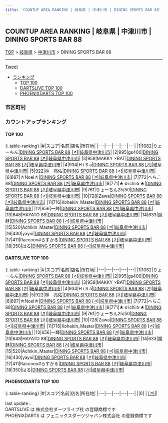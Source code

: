 ```yaml
---
title: 'COUNTUP AREA RANKING | 岐阜県 | 中津川市 | DINING SPORTS BAR 88'
---
```

## COUNTUP AREA RANKING | 岐阜県 | 中津川市 | DINING SPORTS BAR 88

[TOP](/darts/rank/) > [岐阜県](/darts/rank/岐阜県/) > [中津川市](/darts/rank/岐阜県/中津川市/) > DINING SPORTS BAR 88

___

<a href="https://twitter.com/share?ref_src=twsrc%5Etfw" data-text="COUNTUP AREA RANKING | 岐阜県中津川市DINING SPORTS BAR 88" class="twitter-share-button" data-hashtags="DARTSLIVE,PHOENIXDARTS,darts,ダーツ" data-show-count="false">Tweet</a>

* [ランキング](#カウントアップランキング)
    * [TOP 100](#top-100)
    * [DARTSLIVE TOP 100](#dartslive-top-100)
    * [PHOENIXDARTS TOP 100](#phoenixdarts-top-100)

### 市区町村

<ul>

</ul>

### カウントアップランキング

#### TOP 100



{:.table-ranking}
|#|スコア|名前|店名|所在地|
|---|---|---|---|---|
|1|1082|<span class="rank-name-dl">りょーちん</span>|<a href="/darts/rank/shops/a96c64f0274e892625d56fb0e5c39bac.html">DINING SPORTS BAR 88</a> <a href="https://search.dartslive.com/jp/shop/a96c64f0274e892625d56fb0e5c39bac">[↗]</a>|<a href="/darts/rank/岐阜県/中津川市">岐阜県中津川市</a>|
|2|995|<span class="rank-name-dl">gs400</span>|<a href="/darts/rank/shops/a96c64f0274e892625d56fb0e5c39bac.html">DINING SPORTS BAR 88</a> <a href="https://search.dartslive.com/jp/shop/a96c64f0274e892625d56fb0e5c39bac">[↗]</a>|<a href="/darts/rank/岐阜県/中津川市">岐阜県中津川市</a>|
|3|959|<span class="rank-name-dl">MAKKY ×BAT</span>|<a href="/darts/rank/shops/a96c64f0274e892625d56fb0e5c39bac.html">DINING SPORTS BAR 88</a> <a href="https://search.dartslive.com/jp/shop/a96c64f0274e892625d56fb0e5c39bac">[↗]</a>|<a href="/darts/rank/岐阜県/中津川市">岐阜県中津川市</a>|
|4|934|<span class="rank-name-dl">H i S a</span>|<a href="/darts/rank/shops/a96c64f0274e892625d56fb0e5c39bac.html">DINING SPORTS BAR 88</a> <a href="https://search.dartslive.com/jp/shop/a96c64f0274e892625d56fb0e5c39bac">[↗]</a>|<a href="/darts/rank/岐阜県/中津川市">岐阜県中津川市</a>|
|5|922|<span class="rank-name-dl">林　亮佑</span>|<a href="/darts/rank/shops/a96c64f0274e892625d56fb0e5c39bac.html">DINING SPORTS BAR 88</a> <a href="https://search.dartslive.com/jp/shop/a96c64f0274e892625d56fb0e5c39bac">[↗]</a>|<a href="/darts/rank/岐阜県/中津川市">岐阜県中津川市</a>|
|6|897|<span class="rank-name-dl">☆Noel☆</span>|<a href="/darts/rank/shops/a96c64f0274e892625d56fb0e5c39bac.html">DINING SPORTS BAR 88</a> <a href="https://search.dartslive.com/jp/shop/a96c64f0274e892625d56fb0e5c39bac">[↗]</a>|<a href="/darts/rank/岐阜県/中津川市">岐阜県中津川市</a>|
|7|772|<span class="rank-name-dl">へちこ 88</span>|<a href="/darts/rank/shops/a96c64f0274e892625d56fb0e5c39bac.html">DINING SPORTS BAR 88</a> <a href="https://search.dartslive.com/jp/shop/a96c64f0274e892625d56fb0e5c39bac">[↗]</a>|<a href="/darts/rank/岐阜県/中津川市">岐阜県中津川市</a>|
|8|771|<span class="rank-name-dl">★☆ichi☆★</span>|<a href="/darts/rank/shops/a96c64f0274e892625d56fb0e5c39bac.html">DINING SPORTS BAR 88</a> <a href="https://search.dartslive.com/jp/shop/a96c64f0274e892625d56fb0e5c39bac">[↗]</a>|<a href="/darts/rank/岐阜県/中津川市">岐阜県中津川市</a>|
|9|761|<span class="rank-name-dl">りょーちん25/50</span>|<a href="/darts/rank/shops/a96c64f0274e892625d56fb0e5c39bac.html">DINING SPORTS BAR 88</a> <a href="https://search.dartslive.com/jp/shop/a96c64f0274e892625d56fb0e5c39bac">[↗]</a>|<a href="/darts/rank/岐阜県/中津川市">岐阜県中津川市</a>|
|10|728|<span class="rank-name-dl">Zawa</span>|<a href="/darts/rank/shops/a96c64f0274e892625d56fb0e5c39bac.html">DINING SPORTS BAR 88</a> <a href="https://search.dartslive.com/jp/shop/a96c64f0274e892625d56fb0e5c39bac">[↗]</a>|<a href="/darts/rank/岐阜県/中津川市">岐阜県中津川市</a>|
|11|716|<span class="rank-name-dl">Kohekin_Master</span>|<a href="/darts/rank/shops/a96c64f0274e892625d56fb0e5c39bac.html">DINING SPORTS BAR 88</a> <a href="https://search.dartslive.com/jp/shop/a96c64f0274e892625d56fb0e5c39bac">[↗]</a>|<a href="/darts/rank/岐阜県/中津川市">岐阜県中津川市</a>|
|12|656|<span class="rank-name-dl">一輝</span>|<a href="/darts/rank/shops/a96c64f0274e892625d56fb0e5c39bac.html">DINING SPORTS BAR 88</a> <a href="https://search.dartslive.com/jp/shop/a96c64f0274e892625d56fb0e5c39bac">[↗]</a>|<a href="/darts/rank/岐阜県/中津川市">岐阜県中津川市</a>|
|13|648|<span class="rank-name-dl">HAYATO 88</span>|<a href="/darts/rank/shops/a96c64f0274e892625d56fb0e5c39bac.html">DINING SPORTS BAR 88</a> <a href="https://search.dartslive.com/jp/shop/a96c64f0274e892625d56fb0e5c39bac">[↗]</a>|<a href="/darts/rank/岐阜県/中津川市">岐阜県中津川市</a>|
|14|633|<span class="rank-name-dl">魔魅</span>|<a href="/darts/rank/shops/a96c64f0274e892625d56fb0e5c39bac.html">DINING SPORTS BAR 88</a> <a href="https://search.dartslive.com/jp/shop/a96c64f0274e892625d56fb0e5c39bac">[↗]</a>|<a href="/darts/rank/岐阜県/中津川市">岐阜県中津川市</a>|
|15|520|<span class="rank-name-dl">Achikin_Master</span>|<a href="/darts/rank/shops/a96c64f0274e892625d56fb0e5c39bac.html">DINING SPORTS BAR 88</a> <a href="https://search.dartslive.com/jp/shop/a96c64f0274e892625d56fb0e5c39bac">[↗]</a>|<a href="/darts/rank/岐阜県/中津川市">岐阜県中津川市</a>|
|16|430|<span class="rank-name-dl">yayoi</span>|<a href="/darts/rank/shops/a96c64f0274e892625d56fb0e5c39bac.html">DINING SPORTS BAR 88</a> <a href="https://search.dartslive.com/jp/shop/a96c64f0274e892625d56fb0e5c39bac">[↗]</a>|<a href="/darts/rank/岐阜県/中津川市">岐阜県中津川市</a>|
|17|411|<span class="rank-name-dl">Raccoon#らすかる</span>|<a href="/darts/rank/shops/a96c64f0274e892625d56fb0e5c39bac.html">DINING SPORTS BAR 88</a> <a href="https://search.dartslive.com/jp/shop/a96c64f0274e892625d56fb0e5c39bac">[↗]</a>|<a href="/darts/rank/岐阜県/中津川市">岐阜県中津川市</a>|
|18|350|<span class="rank-name-dl">はる</span>|<a href="/darts/rank/shops/a96c64f0274e892625d56fb0e5c39bac.html">DINING SPORTS BAR 88</a> <a href="https://search.dartslive.com/jp/shop/a96c64f0274e892625d56fb0e5c39bac">[↗]</a>|<a href="/darts/rank/岐阜県/中津川市">岐阜県中津川市</a>|


#### DARTSLIVE TOP 100



{:.table-ranking}
|#|スコア|名前|店名|所在地|
|---|---|---|---|---|
|1|1082|<span class="rank-name-dl">りょーちん</span>|<a href="/darts/rank/shops/a96c64f0274e892625d56fb0e5c39bac.html">DINING SPORTS BAR 88</a> <a href="https://search.dartslive.com/jp/shop/a96c64f0274e892625d56fb0e5c39bac">[↗]</a>|<a href="/darts/rank/岐阜県/中津川市">岐阜県中津川市</a>|
|2|995|<span class="rank-name-dl">gs400</span>|<a href="/darts/rank/shops/a96c64f0274e892625d56fb0e5c39bac.html">DINING SPORTS BAR 88</a> <a href="https://search.dartslive.com/jp/shop/a96c64f0274e892625d56fb0e5c39bac">[↗]</a>|<a href="/darts/rank/岐阜県/中津川市">岐阜県中津川市</a>|
|3|959|<span class="rank-name-dl">MAKKY ×BAT</span>|<a href="/darts/rank/shops/a96c64f0274e892625d56fb0e5c39bac.html">DINING SPORTS BAR 88</a> <a href="https://search.dartslive.com/jp/shop/a96c64f0274e892625d56fb0e5c39bac">[↗]</a>|<a href="/darts/rank/岐阜県/中津川市">岐阜県中津川市</a>|
|4|934|<span class="rank-name-dl">H i S a</span>|<a href="/darts/rank/shops/a96c64f0274e892625d56fb0e5c39bac.html">DINING SPORTS BAR 88</a> <a href="https://search.dartslive.com/jp/shop/a96c64f0274e892625d56fb0e5c39bac">[↗]</a>|<a href="/darts/rank/岐阜県/中津川市">岐阜県中津川市</a>|
|5|922|<span class="rank-name-dl">林　亮佑</span>|<a href="/darts/rank/shops/a96c64f0274e892625d56fb0e5c39bac.html">DINING SPORTS BAR 88</a> <a href="https://search.dartslive.com/jp/shop/a96c64f0274e892625d56fb0e5c39bac">[↗]</a>|<a href="/darts/rank/岐阜県/中津川市">岐阜県中津川市</a>|
|6|897|<span class="rank-name-dl">☆Noel☆</span>|<a href="/darts/rank/shops/a96c64f0274e892625d56fb0e5c39bac.html">DINING SPORTS BAR 88</a> <a href="https://search.dartslive.com/jp/shop/a96c64f0274e892625d56fb0e5c39bac">[↗]</a>|<a href="/darts/rank/岐阜県/中津川市">岐阜県中津川市</a>|
|7|772|<span class="rank-name-dl">へちこ 88</span>|<a href="/darts/rank/shops/a96c64f0274e892625d56fb0e5c39bac.html">DINING SPORTS BAR 88</a> <a href="https://search.dartslive.com/jp/shop/a96c64f0274e892625d56fb0e5c39bac">[↗]</a>|<a href="/darts/rank/岐阜県/中津川市">岐阜県中津川市</a>|
|8|771|<span class="rank-name-dl">★☆ichi☆★</span>|<a href="/darts/rank/shops/a96c64f0274e892625d56fb0e5c39bac.html">DINING SPORTS BAR 88</a> <a href="https://search.dartslive.com/jp/shop/a96c64f0274e892625d56fb0e5c39bac">[↗]</a>|<a href="/darts/rank/岐阜県/中津川市">岐阜県中津川市</a>|
|9|761|<span class="rank-name-dl">りょーちん25/50</span>|<a href="/darts/rank/shops/a96c64f0274e892625d56fb0e5c39bac.html">DINING SPORTS BAR 88</a> <a href="https://search.dartslive.com/jp/shop/a96c64f0274e892625d56fb0e5c39bac">[↗]</a>|<a href="/darts/rank/岐阜県/中津川市">岐阜県中津川市</a>|
|10|728|<span class="rank-name-dl">Zawa</span>|<a href="/darts/rank/shops/a96c64f0274e892625d56fb0e5c39bac.html">DINING SPORTS BAR 88</a> <a href="https://search.dartslive.com/jp/shop/a96c64f0274e892625d56fb0e5c39bac">[↗]</a>|<a href="/darts/rank/岐阜県/中津川市">岐阜県中津川市</a>|
|11|716|<span class="rank-name-dl">Kohekin_Master</span>|<a href="/darts/rank/shops/a96c64f0274e892625d56fb0e5c39bac.html">DINING SPORTS BAR 88</a> <a href="https://search.dartslive.com/jp/shop/a96c64f0274e892625d56fb0e5c39bac">[↗]</a>|<a href="/darts/rank/岐阜県/中津川市">岐阜県中津川市</a>|
|12|656|<span class="rank-name-dl">一輝</span>|<a href="/darts/rank/shops/a96c64f0274e892625d56fb0e5c39bac.html">DINING SPORTS BAR 88</a> <a href="https://search.dartslive.com/jp/shop/a96c64f0274e892625d56fb0e5c39bac">[↗]</a>|<a href="/darts/rank/岐阜県/中津川市">岐阜県中津川市</a>|
|13|648|<span class="rank-name-dl">HAYATO 88</span>|<a href="/darts/rank/shops/a96c64f0274e892625d56fb0e5c39bac.html">DINING SPORTS BAR 88</a> <a href="https://search.dartslive.com/jp/shop/a96c64f0274e892625d56fb0e5c39bac">[↗]</a>|<a href="/darts/rank/岐阜県/中津川市">岐阜県中津川市</a>|
|14|633|<span class="rank-name-dl">魔魅</span>|<a href="/darts/rank/shops/a96c64f0274e892625d56fb0e5c39bac.html">DINING SPORTS BAR 88</a> <a href="https://search.dartslive.com/jp/shop/a96c64f0274e892625d56fb0e5c39bac">[↗]</a>|<a href="/darts/rank/岐阜県/中津川市">岐阜県中津川市</a>|
|15|520|<span class="rank-name-dl">Achikin_Master</span>|<a href="/darts/rank/shops/a96c64f0274e892625d56fb0e5c39bac.html">DINING SPORTS BAR 88</a> <a href="https://search.dartslive.com/jp/shop/a96c64f0274e892625d56fb0e5c39bac">[↗]</a>|<a href="/darts/rank/岐阜県/中津川市">岐阜県中津川市</a>|
|16|430|<span class="rank-name-dl">yayoi</span>|<a href="/darts/rank/shops/a96c64f0274e892625d56fb0e5c39bac.html">DINING SPORTS BAR 88</a> <a href="https://search.dartslive.com/jp/shop/a96c64f0274e892625d56fb0e5c39bac">[↗]</a>|<a href="/darts/rank/岐阜県/中津川市">岐阜県中津川市</a>|
|17|411|<span class="rank-name-dl">Raccoon#らすかる</span>|<a href="/darts/rank/shops/a96c64f0274e892625d56fb0e5c39bac.html">DINING SPORTS BAR 88</a> <a href="https://search.dartslive.com/jp/shop/a96c64f0274e892625d56fb0e5c39bac">[↗]</a>|<a href="/darts/rank/岐阜県/中津川市">岐阜県中津川市</a>|
|18|350|<span class="rank-name-dl">はる</span>|<a href="/darts/rank/shops/a96c64f0274e892625d56fb0e5c39bac.html">DINING SPORTS BAR 88</a> <a href="https://search.dartslive.com/jp/shop/a96c64f0274e892625d56fb0e5c39bac">[↗]</a>|<a href="/darts/rank/岐阜県/中津川市">岐阜県中津川市</a>|


#### PHOENIXDARTS TOP 100



{:.table-ranking}
|#|スコア|名前|店名|所在地|
|---|---|---|---|---|
||0|<span class="rank-name-dl"> </span>|<a href="/darts/rank/shops/.html"></a> <a href="">[↗]</a>|<a href="/darts/rank//"></a>|


<div class="footer border-top border-gray-light mt-5 pt-3 text-right text-gray">
    last update : <span style="font-weight: italic" id="foot_last_modified"></span><br />
    DARTSLIVE は 株式会社ダーツライブ社 の登録商標です<br />
    PHOENIXDARTS は フェニックスダーツジャパン株式会社 の登録商標です<br />
</div>

<script src="https://cdnjs.cloudflare.com/ajax/libs/jquery.tablesorter/2.31.3/js/jquery.tablesorter.min.js" integrity="sha512-qzgd5cYSZcosqpzpn7zF2ZId8f/8CHmFKZ8j7mU4OUXTNRd5g+ZHBPsgKEwoqxCtdQvExE5LprwwPAgoicguNg==" crossorigin="anonymous" referrerpolicy="no-referrer"></script>
<link rel="stylesheet" href="https://cdnjs.cloudflare.com/ajax/libs/jquery.tablesorter/2.31.3/css/theme.default.min.css" integrity="sha512-wghhOJkjQX0Lh3NSWvNKeZ0ZpNn+SPVXX1Qyc9OCaogADktxrBiBdKGDoqVUOyhStvMBmJQ8ZdMHiR3wuEq8+w==" crossorigin="anonymous" referrerpolicy="no-referrer" />
<script>
$(function() {
    $(".table-ranking").tablesorter({sortList:[[0, 0]]});
    $("#foot_last_modified").text(formatDate(new Date(document.lastModified), 'yyyy-MM-dd HH:mm:ss'));
});
</script>

<script async src="https://platform.twitter.com/widgets.js" charset="utf-8"></script>